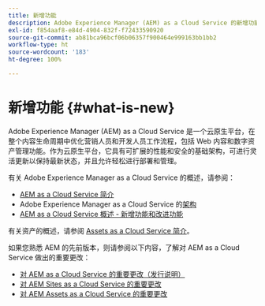 ```yaml
---
title: 新增功能
description: Adobe Experience Manager (AEM) as a Cloud Service 的新增功能。
exl-id: f854aaf8-e84d-4904-832f-f72433590920
source-git-commit: ab81bca96bcf06b06357f900464e999163bb1bb2
workflow-type: ht
source-wordcount: '183'
ht-degree: 100%

---
```


# 新增功能 {#what-is-new}

<!-- For the pre-release of Adobe Experience Manager (AEM) as a Cloud Service everything is new. -->

Adobe Experience Manager (AEM) as a Cloud Service 是一个云原生平台，在整个内容生命周期中优化营销人员和开发人员工作流程，包括 Web 内容和数字资产管理功能。作为云原生平台，它具有可扩展的性能和安全的基础架构，可进行灵活更新以保持最新状态，并且允许轻松进行部署和管理。

有关 Adobe Experience Manager as a Cloud Service 的概述，请参阅：
* [AEM as a Cloud Service 简介](/help/overview/introduction.md)
* Adobe Experience Manager as a Cloud Service 的[架构](/help/overview/architecture.md)
* [AEM as a Cloud Service 概述 - 新增功能和改进功能](/help/overview/what-is-new-and-different.md)

<!-- Please link to introduction or what's new of Sites. -->

有关资产的概述，请参阅 [Assets as a Cloud Service 简介](/help/assets/overview.md)。

如果您熟悉 AEM 的先前版本，则请参阅以下内容，了解对 AEM as a Cloud Service 做出的重要更改：

* [对 AEM as a Cloud Service 的重要更改（发行说明）](/help/release-notes/aem-cloud-changes.md)
* [对 AEM Sites as a Cloud Service 的重要更改](/help/sites-cloud/sites-cloud-changes.md)
* [对 AEM Assets as a Cloud Service 的重要更改](/help/assets/assets-cloud-changes.md)
